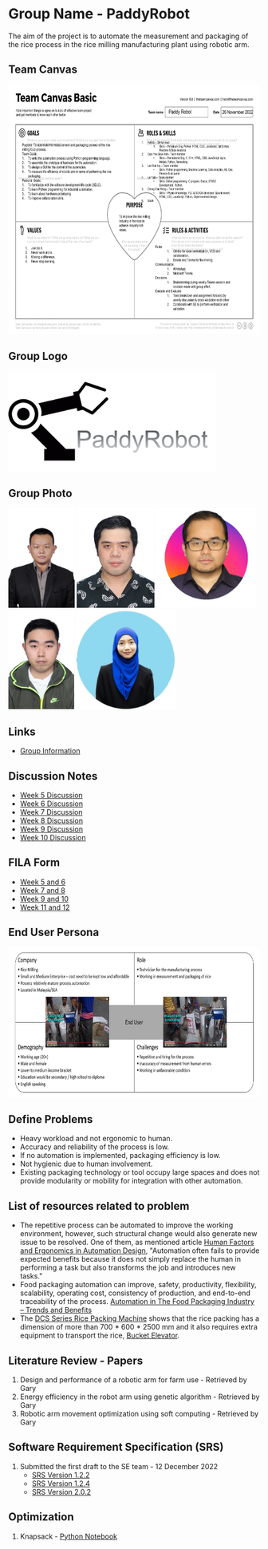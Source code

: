 # Group Name - PaddyRobot

The aim of the project is to automate the measurement and packaging of the rice process in the rice milling manufacturing plant using robotic arm.

## Team Canvas

<img src="./resources/TeamCanvas_20221128.png" height="500"></img>

## Group Logo

<img src="./resources/PaddyRobotLogo.jpg" style="background-color:white;" height="200"></img>

## Group Photo

<img src="./resources/CHChong.jpg" height="200" ></img>
<img src="./resources/GaryYee.png" height="200"></img>
<img src="./resources/Hafiidz_round.png" height="200"></img>
<img src="./resources/YuLinLei.jpg" height="200"></img>
<img src="./resources/Sara.png" height="200"></img>

## Links

- [Group Information](./group_information/Group.md)

## Discussion Notes

- [Week 5 Discussion](./discussions/week5discussion.md)
- [Week 6 Discussion](./discussions/week6discussion.md)
- [Week 7 Discussion](./discussions/week7discussion.md)
- [Week 8 Discussion](./discussions/week8discussion.md)
- [Week 9 Discussion](./discussions/week9discussion.md)
- [Week 10 Discussion](./discussions/week10discussion.md)

## FILA Form

- [Week 5 and 6](./resources/FILA_FORM_Week5_6_v1.docx)
- [Week 7 and 8](./resources/FILA_FORM_Week7_8_v1.docx)
- [Week 9 and 10](./resources/FILA_FORM_Week9_10_v1.docx)
- [Week 11 and 12](./resources/FILA_FORM_Week11_12_v1.docx)

## End User Persona

<img src="./resources/EndUserPersonaDiagram_20221128.png" height="300"></img>

## Define Problems

- Heavy workload and not ergonomic to human.
- Accuracy and reliability of the process is low.
- If no automation is implemented, packaging efficiency is low.
- Not hygienic due to human involvement.
- Existing packaging technology or tool occupy large spaces and does not provide modularity or mobility for integration with other automation.

## List of resources related to problem

- The repetitive process can be automated to improve the working environment, however, such structural change would also generate new issue to be resolved. One of them, as mentioned article [Human Factors and Ergonomics in Automation Design](./resources/LeeSeppelt_2012_Humanfactorsandergonomicsinautomationdesign.pdf), "Automation often fails to provide expected benefits because it does not simply replace the human in performing a task but also transforms the job and introduces new tasks."
- Food packaging automation can improve, safety, productivity, flexibility, scalability, operating cost, consistency of production, and end-to-end traceability of the process. [Automation in The Food Packaging Industry – Trends and Benefits](https://www.pwrpack.com/food-packaging-automation/)
- The [DCS Series Rice Packing Machine](https://rice-processing.com/dcs-series-rice-packing-machine.html) shows that the rice packing has a dimension of more than 700 $*$ 600 $*$ 2500 mm and it also requires extra equipment to transport the rice, [Bucket Elevator](https://rice-processing.com/dtg-series-bucket-elevator.html).

## Literature Review - Papers

1. Design and performance of a robotic arm for farm use - Retrieved by Gary
2. Energy efficiency in the robot arm using genetic algorithm - Retrieved by Gary
3. Robotic arm movement optimization using soft computing - Retrieved by Gary

## Software Requirement Specification (SRS)

1. Submitted the first draft to the SE team - 12 December 2022
   - [SRS Version 1.2.2](./resources/SRS_v1.docx)
   - [SRS Version 1.2.4](./resources/SRS_v1.2.4.docx)
   - [SRS Version 2.0.2](./resources/WOA7001_G1_PaddyRobot_SRS_v2.0.2.pdf)

## Optimization

1. Knapsack - [Python Notebook](./notebooks/notebook_knapsack_1.ipynb)
